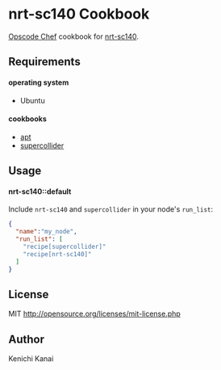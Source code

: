 nrt-sc140 Cookbook
==================
[Opscode Chef](http://www.opscode.com/chef/) cookbook for [nrt-sc140](https://github.com/kn1kn1/nrt-sc140).

Requirements
------------
#### operating system
- Ubuntu

#### cookbooks
- [apt](http://community.opscode.com/cookbooks/apt)
- [supercollider](https://github.com/kn1kn1/chef-supercollider) 

Usage
-----
#### nrt-sc140::default
Include `nrt-sc140` and `supercollider` in your node's `run_list`:

```json
{
  "name":"my_node",
  "run_list": [
    "recipe[supercollider]"
    "recipe[nrt-sc140]"
  ]
}
```

License
-------
MIT
http://opensource.org/licenses/mit-license.php

Author
------
Kenichi Kanai
